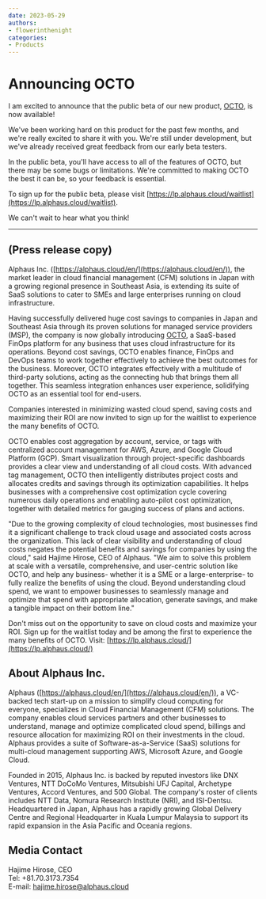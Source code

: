 ```yaml
---
date: 2023-05-29
authors:
- flowerinthenight
categories:
- Products
---
```


# Announcing OCTO

I am excited to announce that the public beta of our new product, [OCTO](https://lp.alphaus.cloud/), is now available!

<!-- more -->

We've been working hard on this product for the past few months, and we're really excited to share it with you. We're still under development, but we've already received great feedback from our early beta testers.

In the public beta, you'll have access to all of the features of OCTO, but there may be some bugs or limitations. We're committed to making OCTO the best it can be, so your feedback is essential.

To sign up for the public beta, please visit [https://lp.alphaus.cloud/waitlist](https://lp.alphaus.cloud/waitlist).

We can't wait to hear what you think!

----

## (Press release copy)

Alphaus Inc. ([https://alphaus.cloud/en/](https://alphaus.cloud/en/)), the market leader in cloud financial management (CFM) solutions in Japan with a growing regional presence in Southeast Asia, is extending its suite of SaaS solutions to cater to SMEs and large enterprises running on cloud infrastructure.

Having successfully delivered huge cost savings to companies in Japan and Southeast Asia through its proven solutions for managed service providers (MSP), the company is now globally introducing [OCTO](https://lp.alphaus.cloud/), a SaaS-based FinOps platform for any business that uses cloud infrastructure for its operations. Beyond cost savings, OCTO enables finance, FinOps and DevOps teams to work together effectively to achieve the best outcomes for the business. Moreover, OCTO integrates effectively with a multitude of third-party solutions, acting as the connecting hub that brings them all together. This seamless integration enhances user experience, solidifying OCTO as an essential tool for end-users.

Companies interested in minimizing wasted cloud spend, saving costs and maximizing their ROI are now invited to sign up for the waitlist to experience the many benefits of OCTO.

OCTO enables cost aggregation by account, service, or tags with centralized account management for AWS, Azure, and Google Cloud Platform (GCP). Smart visualization through project-specific dashboards provides a clear view and understanding of all cloud costs. With advanced tag management, OCTO then intelligently distributes project costs and allocates credits and savings through its optimization capabilities. It helps businesses with a comprehensive cost optimization cycle covering numerous daily operations and enabling auto-pilot cost optimization, together with detailed metrics for gauging success of plans and actions.

"Due to the growing complexity of cloud technologies, most businesses find it a significant challenge to track cloud usage and associated costs across the organization. This lack of clear visibility and understanding of cloud costs negates the potential benefits and savings for companies by using the cloud," said Hajime Hirose, CEO of Alphaus. "We aim to solve this problem at scale with a versatile, comprehensive, and user-centric solution like OCTO, and help any business- whether it is a SME or a large-enterprise- to fully realize the benefits of using the cloud. Beyond understanding cloud spend, we want to empower businesses to seamlessly manage and optimize that spend with appropriate allocation, generate savings, and make a tangible impact on their bottom line."

Don't miss out on the opportunity to save on cloud costs and maximize your ROI. Sign up for the waitlist today and be among the first to experience the many benefits of OCTO. Visit: [https://lp.alphaus.cloud/](https://lp.alphaus.cloud/)

## About Alphaus Inc.

Alphaus ([https://alphaus.cloud/en/](https://alphaus.cloud/en/)), a VC-backed tech start-up on a mission to simplify cloud computing for everyone, specializes in Cloud Financial Management (CFM) solutions. The company enables cloud services partners and other businesses to understand, manage and optimize complicated cloud spend, billings and resource allocation for maximizing ROI on their investments in the cloud. Alphaus provides a suite of Software-as-a-Service (SaaS) solutions for multi-cloud management supporting AWS, Microsoft Azure, and Google Cloud.

Founded in 2015, Alphaus Inc. is backed by reputed investors like DNX Ventures, NTT DoCoMo Ventures, Mitsubishi UFJ Capital, Archetype Ventures, Accord Ventures, and 500 Global. The company's roster of clients includes NTT Data, Nomura Research Institute (NRI), and ISI-Dentsu. Headquartered in Japan, Alphaus has a rapidly growing Global Delivery Centre and Regional Headquarter in Kuala Lumpur Malaysia to support its rapid expansion in the Asia Pacific and Oceania regions.

## Media Contact
Hajime Hirose, CEO  
Tel: +81.70.3173.7354  
E-mail: hajime.hirose@alphaus.cloud
